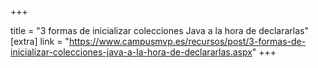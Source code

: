 +++

title = "3 formas de inicializar colecciones Java a la hora de declararlas"
[extra]
link = "https://www.campusmvp.es/recursos/post/3-formas-de-inicializar-colecciones-java-a-la-hora-de-declararlas.aspx"
+++
